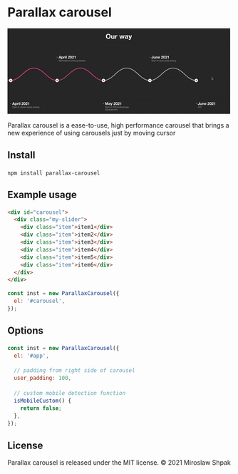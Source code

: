 # Parallax carousel

![Project Presentation](resources/example.gif "Example GIF")

Parallax carousel is a ease-to-use, high performance carousel that brings a new experience of using carousels just by moving cursor

## Install
`npm install parallax-carousel`

## Example usage

```html
<div id="carousel">
  <div class="my-slider">
    <div class="item">item1</div>
    <div class="item">item2</div>
    <div class="item">item3</div>
    <div class="item">item4</div>
    <div class="item">item5</div>
    <div class="item">item6</div>
  </div>
</div>
```

```js
const inst = new ParallaxCarousel({
  el: '#carousel',
});
```

## Options
```js
const inst = new ParallaxCarousel({
  el: '#app',

  // padding from right side of carousel
  user_padding: 100,

  // custom mobile detection function
  isMobileCustom() {
    return false;
  },
});
```

## License
Parallax carousel is released under the MIT license. © 2021 Miroslaw Shpak
